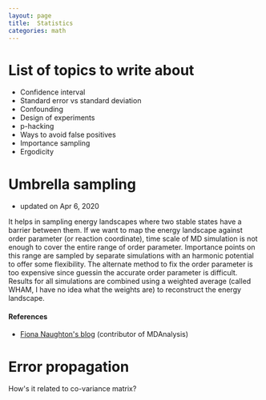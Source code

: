 ```yaml
---
layout: page
title:  Statistics
categories: math
---
```


# List of topics to write about
- Confidence interval
- Standard error vs standard deviation
- Confounding
- Design of experiments
- p-hacking
- Ways to avoid false positives
- Importance sampling
- Ergodicity

# Umbrella sampling
- updated on Apr 6, 2020

It helps in sampling energy landscapes where two stable states have a barrier between them. If we want to map the energy landscape against order parameter (or reaction coordinate), time scale of MD simulation is not enough to cover the entire range of order parameter. Importance points on this range are sampled by separate simulations with an harmonic potential to offer some flexibility. The alternate method to fix the order parameter is too expensive since guessin the accurate order parameter is difficult. Results for all simulations are combined using a weighted average (called WHAM, I have no idea what the weights are) to reconstruct the energy landscape.

#### References
- [Fiona Naughton's blog](http://fiona-naughton.github.io/blog/2016/05/25/What-is-this-MD-thing-anyway) (contributor of MDAnalysis)


# Error propagation

How's it related to co-variance matrix?